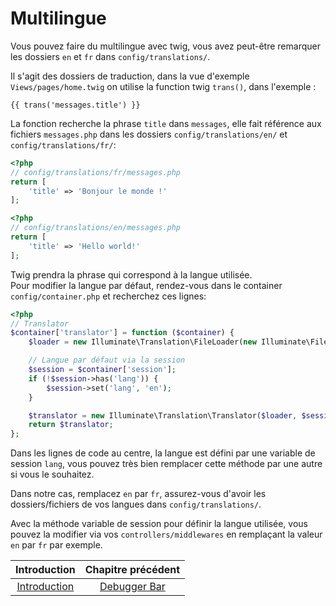 # Multilingue

Vous pouvez faire du multilingue avec twig, vous avez peut-être remarquer les dossiers `en` et `fr` dans `config/translations/`.

Il s'agit des dossiers de traduction, dans la vue d'exemple `Views/pages/home.twig` on utilise la function twig `trans()`, dans l'exemple :
```twig
{{ trans('messages.title') }}
```
La fonction recherche la phrase `title` dans `messages`, elle fait référence aux fichiers `messages.php` dans les dossiers `config/translations/en/` et `config/translations/fr/`:
```php
<?php
// config/translations/fr/messages.php
return [
    'title' => 'Bonjour le monde !'
];
```
```php
<?php
// config/translations/en/messages.php
return [
    'title' => 'Hello world!'
];
```

Twig prendra la phrase qui correspond à la langue utilisée.<br>
Pour modifier la langue par défaut, rendez-vous dans le container `config/container.php` et recherchez ces lignes:
```php
<?php
// Translator
$container['translator'] = function ($container) {
    $loader = new Illuminate\Translation\FileLoader(new Illuminate\Filesystem\Filesystem(), dirname(__DIR__) . '/config/translations');

    // Langue par défaut via la session
    $session = $container['session'];
    if (!$session->has('lang')) {
        $session->set('lang', 'en');
    }

    $translator = new Illuminate\Translation\Translator($loader, $session->get('lang'));
    return $translator;
};
```
Dans les lignes de code au centre, la langue est défini par une variable de session `lang`, vous pouvez très bien remplacer cette méthode par une autre si vous le souhaitez.

Dans notre cas, remplacez `en` par `fr`, assurez-vous d'avoir les dossiers/fichiers de vos langues dans `config/translations/`.

Avec la méthode variable de session pour définir la langue utilisée, vous pouvez la modifier via vos `controllers/middlewares` en remplaçant la valeur `en` par `fr` par exemple.


| Introduction | Chapitre précédent |
| :---------------------: | :--------------: |
| [Introduction](https://github.com/SimonDevelop/slim-doctrine/blob/master/docs/introduction.md) | [Debugger Bar](https://github.com/SimonDevelop/slim-doctrine/blob/master/docs/chapter07.md) |
